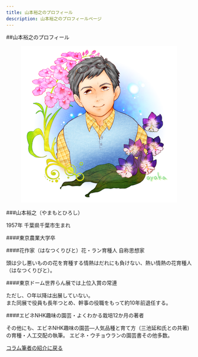 ```yaml
---
title: 山本裕之のプロフィール
description: 山本裕之のプロフィールページ
---
```

<link rel="stylesheet" href="assets/stylesheets/authors.css" />

##山本裕之のプロフィール

<figure class="author-img">
  <img src="assets/images/author.png" alt="山本裕之">
</figure>

###山本裕之（やまもとひろし）

1957年 千葉県千葉市生まれ

####東京農業大学卒

####花作家（はなつくりびと）花・ラン育種人 自称思想家

頭は少し悪いものの花を育種する情熱はだれにも負けない、熱い情熱の花育種人（はなつくりびと）。

####東京ドーム世界らん展では上位入賞の常連

ただし、○年以降は出展していない。<br>
また同展で役員も長年つとめ、幹事の役職をもって約10年前退任する。

####エビネNHK趣味の園芸・よくわかる栽培12か月の著者

その他にも、エビネNHK趣味の園芸―人気品種と育て方（三池延和氏との共著)の育種・人工交配の執筆。
エビネ・ウチョウランの園芸書その他多数。

[コラム筆者の紹介に戻る](/columns/authors/)
